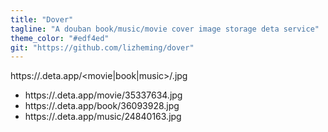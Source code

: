 ```yaml
---
title: "Dover"
tagline: "A douban book/music/movie cover image storage deta service"
theme_color: "#edf4ed"
git: "https://github.com/lizheming/dover"
---
```


https://<your-service>.deta.app/<movie|book|music>/<subject-id>.jpg

- https://<your-service>.deta.app/movie/35337634.jpg
- https://<your-service>.deta.app/book/36093928.jpg
- https://<your-service>.deta.app/music/24840163.jpg